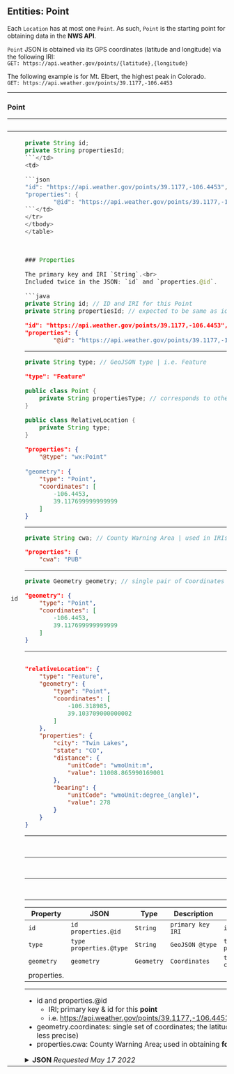 ## Entities: Point

Each `Location` has at most one `Point`.  As such, `Point` is the starting point for obtaining data in the **NWS API**. 

`Point` JSON is obtained via its GPS coordinates (latitude and longitude) via the following IRI:<br>
`GET: https://api.weather.gov/points/{latitude},{longitude}`

The following example is for Mt. Elbert, the highest peak in Colorado.<br>
`GET: https://api.weather.gov/points/39.1177,-106.4453`

<hr>

### Point

<table>
<thead><tr>
<th></th>
<th>Java</th>
<th>JSON</th>
</thead></tr>
<tbody>
<tr>
<td>

`id`</td>
<td>

```java
private String id; 
private String propertiesId; 
```</td>
<td>

```json
"id": "https://api.weather.gov/points/39.1177,-106.4453",
"properties": {
        "@id": "https://api.weather.gov/points/39.1177,-106.4453"
```</td>
</tr>
</tbody>
</table>



### Properties

The primary key and IRI `String`.<br>
Included twice in the JSON: `id` and `properties.@id`.

```java
private String id; // ID and IRI for this Point
private String propertiesId; // expected to be same as id | saved for verification later
```

```json
"id": "https://api.weather.gov/points/39.1177,-106.4453",
"properties": {
        "@id": "https://api.weather.gov/points/39.1177,-106.4453"
```
<hr>

```java
private String type; // GeoJSON type | i.e. Feature
```

```json
"type": "Feature"
```

```java
public class Point {
	private String propertiesType; // corresponds to other types | used for verification later | i.e. wx:Point
}

public class RelativeLocation {
	private String type;
}
```


```json
"properties": {
	"@type": "wx:Point"
	
"geometry": {
    "type": "Point",
    "coordinates": [
        -106.4453,
        39.117699999999999
    ]
}
```
<hr>

```java
private String cwa; // County Warning Area | used in IRIs for forecastOffice, forecast, forecastGridData, observationStation
```

```json
"properties": {
	"cwa": "PUB"
```
<hr>

```java
private Geometry geometry; // single pair of Coordinates
```

```json
"geometry": {
    "type": "Point",
    "coordinates": [
        -106.4453,
        39.117699999999999
    ]
}
```
<hr>

```java

```

```json
"relativeLocation": {
    "type": "Feature",
    "geometry": {
        "type": "Point",
        "coordinates": [
            -106.318985,
            39.103709000000002
        ]
    },
    "properties": {
        "city": "Twin Lakes",
        "state": "CO",
        "distance": {
            "unitCode": "wmoUnit:m",
            "value": 11008.865990169001
        },
        "bearing": {
            "unitCode": "wmoUnit:degree_(angle)",
            "value": 278
        }
    }
}
```
<hr>

```java

```

```json

```
<hr>

```java

```

```json

```
<hr>

```java

```

```json

```
<hr>

| Property | JSON | Type | Description | Example |
| --- | --- | --- | --- | --- |
| `id` | `id`<br>`properties.@id` | `String` | `primary key`<br>`IRI` | `id = "https://api.weather.gov/points/39.1177,-106.4453";` |
| `type` | `type`<br>`properties.@type` | `String` | `GeoJSON @type` | `type = "Feature";`<br>`properties.@type = "wx:Point"` |
| `geometry` | `geometry` | `Geometry` | `Coordinates`  | `type = "Point";`<br>`coordinates = [-106.4453,39.117699999999999];` |
| properties.
<hr>

- id and properties.@id
	- IRI; primary key & id for this **point**
	- i.e. https://api.weather.gov/points/39.1177,-106.4453
- geometry.coordinates: single set of coordinates; the latitude and longitude for this point and what's used in the IPI (IPI is somewhat less precise)
- properties.cwa: County Warning Area; used in obtaining **forecast(s)**, **forecastGridData**, and **observationStations**

<details><summary><b>JSON</b> <i>Requested May 17 2022</i></summary>

```json
{
    "@context": [
        "https://geojson.org/geojson-ld/geojson-context.jsonld",
        {
            "@version": "1.1",
            "wx": "https://api.weather.gov/ontology#",
            "s": "https://schema.org/",
            "geo": "http://www.opengis.net/ont/geosparql#",
            "unit": "http://codes.wmo.int/common/unit/",
            "@vocab": "https://api.weather.gov/ontology#",
            "geometry": {
                "@id": "s:GeoCoordinates",
                "@type": "geo:wktLiteral"
            },
            "city": "s:addressLocality",
            "state": "s:addressRegion",
            "distance": {
                "@id": "s:Distance",
                "@type": "s:QuantitativeValue"
            },
            "bearing": {
                "@type": "s:QuantitativeValue"
            },
            "value": {
                "@id": "s:value"
            },
            "unitCode": {
                "@id": "s:unitCode",
                "@type": "@id"
            },
            "forecastOffice": {
                "@type": "@id"
            },
            "forecastGridData": {
                "@type": "@id"
            },
            "publicZone": {
                "@type": "@id"
            },
            "county": {
                "@type": "@id"
            }
        }
    ],
    "id": "https://api.weather.gov/points/39.1177,-106.4453",
    "type": "Feature",
    "geometry": {
        "type": "Point",
        "coordinates": [
            -106.4453,
            39.117699999999999
        ]
    },
    "properties": {
        "@id": "https://api.weather.gov/points/39.1177,-106.4453",
        "@type": "wx:Point",
        "cwa": "PUB",
        "forecastOffice": "https://api.weather.gov/offices/PUB",
        "gridId": "PUB",
        "gridX": 33,
        "gridY": 107,
        "forecast": "https://api.weather.gov/gridpoints/PUB/33,107/forecast",
        "forecastHourly": "https://api.weather.gov/gridpoints/PUB/33,107/forecast/hourly",
        "forecastGridData": "https://api.weather.gov/gridpoints/PUB/33,107",
        "observationStations": "https://api.weather.gov/gridpoints/PUB/33,107/stations",
        "relativeLocation": {
            "type": "Feature",
            "geometry": {
                "type": "Point",
                "coordinates": [
                    -106.318985,
                    39.103709000000002
                ]
            },
            "properties": {
                "city": "Twin Lakes",
                "state": "CO",
                "distance": {
                    "unitCode": "wmoUnit:m",
                    "value": 11008.865990169001
                },
                "bearing": {
                    "unitCode": "wmoUnit:degree_(angle)",
                    "value": 278
                }
            }
        },
        "forecastZone": "https://api.weather.gov/zones/forecast/COZ060",
        "county": "https://api.weather.gov/zones/county/COC065",
        "fireWeatherZone": "https://api.weather.gov/zones/fire/COZ220",
        "timeZone": "America/Denver",
        "radarStation": "KGJX"
    }
}
```
</details>